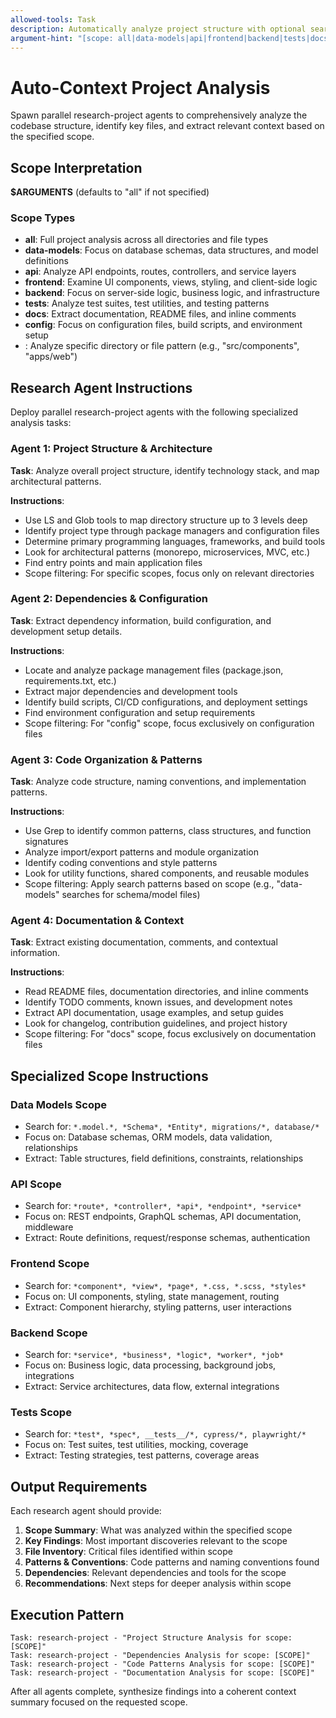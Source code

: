 ```yaml
---
allowed-tools: Task
description: Automatically analyze project structure with optional search scope using parallel research agents
argument-hint: "[scope: all|data-models|api|frontend|backend|tests|docs|config|<directory-path>]"
---
```


# Auto-Context Project Analysis

Spawn parallel research-project agents to comprehensively analyze the codebase structure, identify key files, and extract relevant context based on the specified scope.

## Scope Interpretation

**$ARGUMENTS** (defaults to "all" if not specified)

### Scope Types

- **all**: Full project analysis across all directories and file types
- **data-models**: Focus on database schemas, data structures, and model definitions
- **api**: Analyze API endpoints, routes, controllers, and service layers
- **frontend**: Examine UI components, views, styling, and client-side logic
- **backend**: Focus on server-side logic, business logic, and infrastructure
- **tests**: Analyze test suites, test utilities, and testing patterns
- **docs**: Extract documentation, README files, and inline comments
- **config**: Focus on configuration files, build scripts, and environment setup
- **<directory-path>**: Analyze specific directory or file pattern (e.g., "src/components", "apps/web")

## Research Agent Instructions

Deploy parallel research-project agents with the following specialized analysis tasks:

### Agent 1: Project Structure & Architecture
**Task**: Analyze overall project structure, identify technology stack, and map architectural patterns.

**Instructions**:
- Use LS and Glob tools to map directory structure up to 3 levels deep
- Identify project type through package managers and configuration files
- Determine primary programming languages, frameworks, and build tools
- Look for architectural patterns (monorepo, microservices, MVC, etc.)
- Find entry points and main application files
- Scope filtering: For specific scopes, focus only on relevant directories

### Agent 2: Dependencies & Configuration
**Task**: Extract dependency information, build configuration, and development setup details.

**Instructions**:
- Locate and analyze package management files (package.json, requirements.txt, etc.)
- Extract major dependencies and development tools
- Identify build scripts, CI/CD configurations, and deployment settings
- Find environment configuration and setup requirements
- Scope filtering: For "config" scope, focus exclusively on configuration files

### Agent 3: Code Organization & Patterns
**Task**: Analyze code structure, naming conventions, and implementation patterns.

**Instructions**:
- Use Grep to identify common patterns, class structures, and function signatures
- Analyze import/export patterns and module organization
- Identify coding conventions and style patterns
- Look for utility functions, shared components, and reusable modules
- Scope filtering: Apply search patterns based on scope (e.g., "data-models" searches for schema/model files)

### Agent 4: Documentation & Context
**Task**: Extract existing documentation, comments, and contextual information.

**Instructions**:
- Read README files, documentation directories, and inline comments
- Identify TODO comments, known issues, and development notes
- Extract API documentation, usage examples, and setup guides
- Look for changelog, contribution guidelines, and project history
- Scope filtering: For "docs" scope, focus exclusively on documentation files

## Specialized Scope Instructions

### Data Models Scope
- Search for: `*.model.*, *Schema*, *Entity*, migrations/*, database/*`
- Focus on: Database schemas, ORM models, data validation, relationships
- Extract: Table structures, field definitions, constraints, relationships

### API Scope
- Search for: `*route*, *controller*, *api*, *endpoint*, *service*`
- Focus on: REST endpoints, GraphQL schemas, API documentation, middleware
- Extract: Route definitions, request/response schemas, authentication

### Frontend Scope
- Search for: `*component*, *view*, *page*, *.css, *.scss, *styles*`
- Focus on: UI components, styling, state management, routing
- Extract: Component hierarchy, styling patterns, user interactions

### Backend Scope
- Search for: `*service*, *business*, *logic*, *worker*, *job*`
- Focus on: Business logic, data processing, background jobs, integrations
- Extract: Service architectures, data flow, external integrations

### Tests Scope
- Search for: `*test*, *spec*, __tests__/*, cypress/*, playwright/*`
- Focus on: Test suites, test utilities, mocking, coverage
- Extract: Testing strategies, test patterns, coverage areas

## Output Requirements

Each research agent should provide:

1. **Scope Summary**: What was analyzed within the specified scope
2. **Key Findings**: Most important discoveries relevant to the scope
3. **File Inventory**: Critical files identified within scope
4. **Patterns & Conventions**: Code patterns and naming conventions found
5. **Dependencies**: Relevant dependencies and tools for the scope
6. **Recommendations**: Next steps for deeper analysis within scope

## Execution Pattern

```
Task: research-project - "Project Structure Analysis for scope: [SCOPE]"
Task: research-project - "Dependencies Analysis for scope: [SCOPE]"
Task: research-project - "Code Patterns Analysis for scope: [SCOPE]"
Task: research-project - "Documentation Analysis for scope: [SCOPE]"
```

After all agents complete, synthesize findings into a coherent context summary focused on the requested scope.
